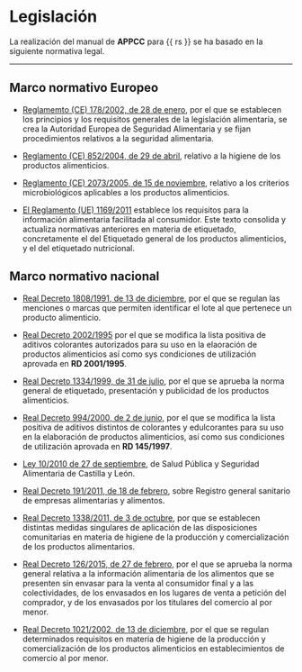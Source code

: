 # Legislación

La realización del manual de **APPCC** para {{ rs }} se ha basado en la siguiente normativa legal.

______________________________________________________________________

## Marco normativo Europeo

- [Reglamemto (CE) 178/2002, de 28 de enero](<>), por el que se establecen los principios y los requisitos generales de la legislación alimentaria, se crea la Autoridad Europea de Seguridad Alimentaria y se fijan procedimientos relativos a
    la seguridad alimentaria.

- [Reglamento (CE) 852/2004, de 29 de abril](<>), relativo a la higiene de los productos alimenticios.

- [Reglamento (CE) 2073/2005, de 15 de noviembre](<>), relativo a los criterios microbiológicos aplicables a los productos alimenticios.

- [El Reglamento (UE) 1169/2011](<>) establece los requisitos para la información alimentaria facilitada al consumidor. Este texto consolida y actualiza normativas anteriores en materia de etiquetado, concretamente el del Etiquetado general de los productos alimenticios, y el del etiquetado nutricional.

## Marco normativo nacional

- [Real Decreto 1808/1991, de 13 de diciembre](<>), por el que se regulan las menciones o marcas que permiten identificar el lote al que pertenece un producto alimenticio.

- [Real Decreto 2002/1995](<>) por el que se modifica la lista positiva de aditivos colorantes autorizados para su uso en la elaoración de productos alimenticios así como sys condiciones de utilización aprovada en **RD 2001/1995**.

- [Real Decreto 1334/1999, de 31 de julio](<>), por el que se aprueba la norma general de etiquetado, presentación y publicidad de los productos alimenticios.

- [Real Decreto 994/2000, de 2 de junio](<>), por el que se modifica la lista positiva de aditivos distintos de colorantes y edulcorantes para su uso en la elaboración de productos alimenticios, así como sus condiciones de utilización aprovada en **RD 145/1997**.

- [Ley 10/2010 de 27 de septiembre](http://www.boe.es/buscar/doc.php?id=BOE-A-2010-17980), de Salud Pública y Seguridad Alimentaria de Castilla y León.

- [Real Decreto 191/2011, de 18 de febrero](http://www.boe.es/buscar/doc.php?id=BOE-A-2013-7749), sobre Registro general sanitario de empresas alimentarias y alimentos.

- [Real Decreto 1338/2011, de 3 de octubre](<>), por que se establecen distintas medidas singulares de aplicación de las disposiciones comunitarias en materia de higiene de la producción y comercialización de los productos alimentarios.

- [Real Decreto 126/2015, de 27 de febrero](https://www.boe.es/diario_boe/txt.php?id=BOE-A-2015-2293), por el que se aprueba la norma general relativa a la información alimentaria de los alimentos que se presenten sin envasar para la venta al consumidor final y a las colectividades, de los envasados en los lugares de venta a petición del comprador, y de los envasados por los titulares del comercio al por menor.

- [Real Decreto 1021/2002, de 13 de diciembre](https://www.boe.es/buscar/act.php?id=BOE-A-2022-21681), por el que se regulan determinados requisitos en materia de higiene de la producción y comercialización de los productos alimenticios en establecimientos de comercio al por menor.
